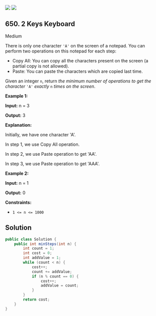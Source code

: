 [![](https://img.shields.io/github/stars/javadev/LeetCode-in-Java?label=Stars&style=flat-square)](https://github.com/javadev/LeetCode-in-Java)
[![](https://img.shields.io/github/forks/javadev/LeetCode-in-Java?label=Fork%20me%20on%20GitHub%20&style=flat-square)](https://github.com/javadev/LeetCode-in-Java/fork)

## 650\. 2 Keys Keyboard

Medium

There is only one character `'A'` on the screen of a notepad. You can perform two operations on this notepad for each step:

*   Copy All: You can copy all the characters present on the screen (a partial copy is not allowed).
*   Paste: You can paste the characters which are copied last time.

Given an integer `n`, return _the minimum number of operations to get the character_ `'A'` _exactly_ `n` _times on the screen_.

**Example 1:**

**Input:** n = 3

**Output:** 3

**Explanation:** 

Initially, we have one character 'A'. 

In step 1, we use Copy All operation. 

In step 2, we use Paste operation to get 'AA'. 

In step 3, we use Paste operation to get 'AAA'.

**Example 2:**

**Input:** n = 1

**Output:** 0

**Constraints:**

*   `1 <= n <= 1000`

## Solution

```java
public class Solution {
    public int minSteps(int n) {
        int count = 1;
        int cost = 0;
        int addValue = 1;
        while (count < n) {
            cost++;
            count += addValue;
            if (n % count == 0) {
                cost++;
                addValue = count;
            }
        }
        return cost;
    }
}
```